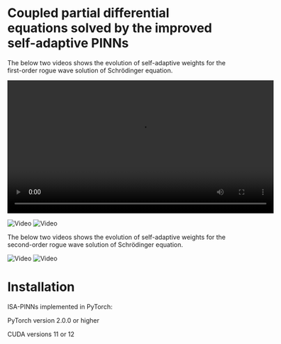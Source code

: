 # Coupled partial differential equations solved by the improved self-adaptive PINNs

The below two videos shows the evolution of self-adaptive weights for the first-order rogue wave solution of Schrödinger equation.

<video width="600" controls>
    <source src="https://github.com/hucmwf/coupsa/blob/main/sa-sch1st-animation.gif" type="video/gif">
    您的浏览器不支持该视频格式。
</video>


![Video](https://github.com/hucmwf/coupsa/blob/main/sa-sch1st-animation.gif)
![Video](https://github.com/hucmwf/coupsa/raw/master/sa-sch1st-animation.gif)

The below two videos shows the evolution of self-adaptive weights for the second-order rogue wave solution of Schrödinger equation.

![Video](https://github.com/hucmwf/coupsa/raw/master/sa-sch2nd-animation.gif)
![Video](https://github.com/hucmwf/coupsa/raw/master/sa-sch2nd-v-animation.gif)


# Installation
ISA-PINNs implemented in PyTorch:

PyTorch version 2.0.0 or higher

CUDA versions 11 or 12
